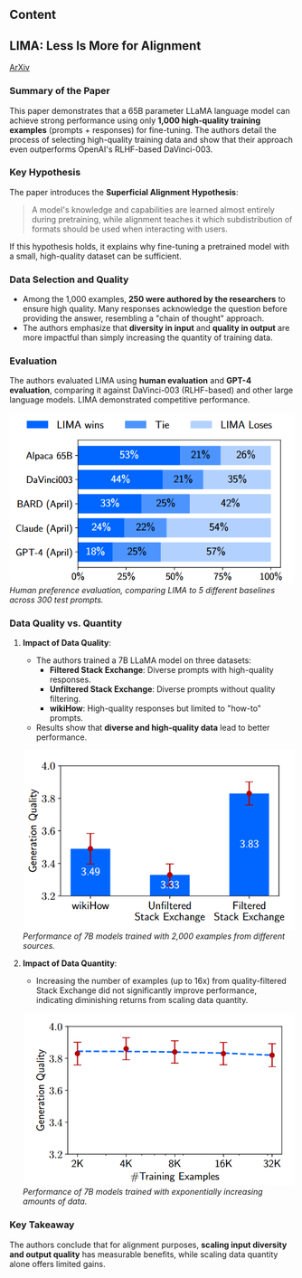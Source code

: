 ## Content

## LIMA: Less Is More for Alignment

[ArXiv](https://arxiv.org/abs/2305.11206)

### Summary of the Paper

This paper demonstrates that a 65B parameter LLaMA language model can achieve strong performance using only **1,000 high-quality training examples** (prompts + responses) for fine-tuning. The authors detail the process of selecting high-quality training data and show that their approach even outperforms OpenAI's RLHF-based DaVinci-003.

### Key Hypothesis

The paper introduces the **Superficial Alignment Hypothesis**:
> A model's knowledge and capabilities are learned almost entirely during pretraining, while alignment teaches it which subdistribution of formats should be used when interacting with users.

If this hypothesis holds, it explains why fine-tuning a pretrained model with a small, high-quality dataset can be sufficient.

### Data Selection and Quality

- Among the 1,000 examples, **250 were authored by the researchers** to ensure high quality. Many responses acknowledge the question before providing the answer, resembling a "chain of thought" approach.
- The authors emphasize that **diversity in input** and **quality in output** are more impactful than simply increasing the quantity of training data.

### Evaluation

The authors evaluated LIMA using **human evaluation** and **GPT-4 evaluation**, comparing it against DaVinci-003 (RLHF-based) and other large language models. LIMA demonstrated competitive performance.

![LIMA Evaluation](figs/lima-evalation.png)
*Human preference evaluation, comparing LIMA to 5 different baselines across 300 test prompts.*

### Data Quality vs. Quantity

1. **Impact of Data Quality**:
    - The authors trained a 7B LLaMA model on three datasets:
      - **Filtered Stack Exchange**: Diverse prompts with high-quality responses.
      - **Unfiltered Stack Exchange**: Diverse prompts without quality filtering.
      - **wikiHow**: High-quality responses but limited to "how-to" prompts.
    - Results show that **diverse and high-quality data** lead to better performance.

    ![LIMA Data Quality Evaluation](figs/lima-data-quality.png)
    *Performance of 7B models trained with 2,000 examples from different sources.*

2. **Impact of Data Quantity**:
    - Increasing the number of examples (up to 16x) from quality-filtered Stack Exchange did not significantly improve performance, indicating diminishing returns from scaling data quantity.

    ![LIMA Data Quantity Evaluation](figs/lima-data-quantity.png)
    *Performance of 7B models trained with exponentially increasing amounts of data.*

### Key Takeaway

The authors conclude that for alignment purposes, **scaling input diversity and output quality** has measurable benefits, while scaling data quantity alone offers limited gains.
